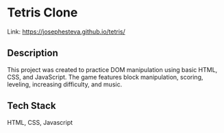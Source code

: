 # Tetris Clone

Link: https://josephesteva.github.io/tetris/

## Description

This project was created to practice DOM manipulation using basic HTML, CSS, and JavaScript. The game features block manipulation, scoring, leveling, increasing difficulty, and music.

## Tech Stack

HTML, CSS, Javascript
